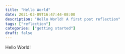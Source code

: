 ```yaml
---
title: "Hello World"
date: 2021-03-09T16:47:44-08:00
description: "Hello World! A first post reflection"
tags: ["reflection"]
categories: ["getting started"]
draft: false
---
```


Hello World!